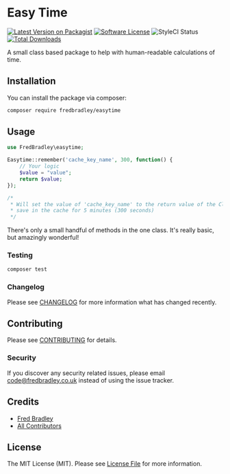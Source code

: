 # Easy Time

[![Latest Version on Packagist](https://img.shields.io/packagist/v/fredbradley/easytime.svg?style=flat-square)](https://packagist.org/packages/fredbradley/easytime)
[![Software License](https://img.shields.io/badge/license-MIT-brightgreen.svg?style=flat-square)](LICENSE.md)
![StyleCI Status](https://github.styleci.io/repos/278584366/shield)
[![Total Downloads](https://img.shields.io/packagist/dt/fredbradley/easytime.svg?style=flat-square)](https://packagist.org/packages/fredbradley/easytime)

A small class based package to help with human-readable calculations of time.

## Installation

You can install the package via composer:

```bash
composer require fredbradley/easytime
```

## Usage

``` php
use FredBradley\easytime;

Easytime::remember('cache_key_name', 300, function() {
    // Your logic
    $value = "value";
    return $value;
});

/*
 * Will set the value of 'cache_key_name' to the return value of the Closure callback and 
 * save in the cache for 5 minutes (300 seconds)
 */
```

There's only a small handful of methods in the one class. It's really basic, but amazingly wonderful!

### Testing

``` bash
composer test
```

### Changelog

Please see [CHANGELOG](CHANGELOG.md) for more information what has changed recently.

## Contributing

Please see [CONTRIBUTING](CONTRIBUTING.md) for details.

### Security

If you discover any security related issues, please email code@fredbradley.co.uk instead of using the issue tracker.

## Credits

- [Fred Bradley](https://github.com/fredbradley)
- [All Contributors](../../contributors)

## License

The MIT License (MIT). Please see [License File](LICENSE.md) for more information.

